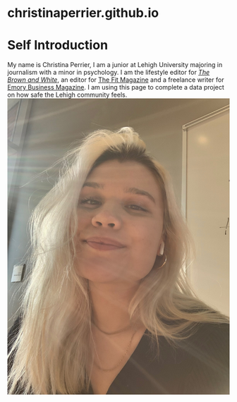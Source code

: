 # christinaperrier.github.io
# Self Introduction
My name is Christina Perrier, I am a junior at Lehigh University majoring in journalism with a minor in psychology. I am the lifestyle editor for [_The Brown and White_](https://thebrownandwhite.com/author/csp223/), an editor for [The Fit Magazine](https://thefitmagazine.com/author/christinaperrier/) and a freelance writer for [Emory Business Magazine](https://www.emorybusiness.com/author/christina-perrier/). I am using this page to complete a data project on how safe the Lehigh community feels.
![Profile Image](https://github.com/christinaperrier/christinaperrier.github.io/blob/main/image.jpg?raw=true)
